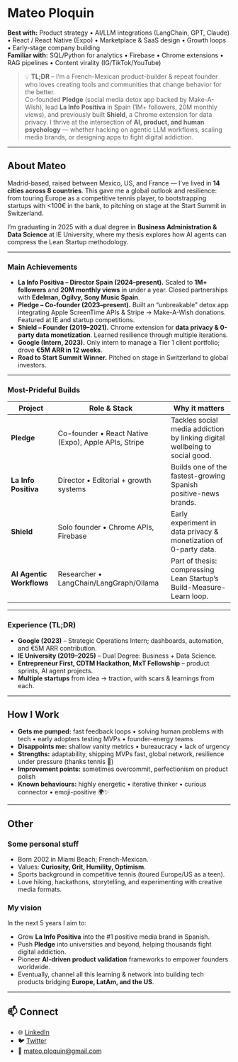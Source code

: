 # Mateo Ploquin

**Best with:** Product strategy • AI/LLM integrations (LangChain, GPT, Claude) • React / React Native (Expo) • Marketplace & SaaS design • Growth loops • Early-stage company building  
**Familiar with:** SQL/Python for analytics • Firebase • Chrome extensions • RAG pipelines • Content virality (IG/TikTok/YouTube)  

> 💡 **TL;DR** – I’m a French-Mexican product-builder & repeat founder who loves creating tools and communities that change behavior for the better.  
> Co-founded **Pledge** (social media detox app backed by Make-A-Wish), lead **La Info Positiva** in Spain (1M+ followers, 20M monthly views), and previously built **Shield**, a Chrome extension for data privacy. I thrive at the intersection of **AI, product, and human psychology** — whether hacking on agentic LLM workflows, scaling media brands, or designing apps to fight digital addiction.  

---

## About Mateo

Madrid-based, raised between Mexico, US, and France — I’ve lived in **14 cities across 8 countries**. This gave me a global outlook and resilience: from touring Europe as a competitive tennis player, to bootstrapping startups with <100€ in the bank, to pitching on stage at the Start Summit in Switzerland.  

I’m graduating in 2025 with a dual degree in **Business Administration & Data Science** at IE University, where my thesis explores how AI agents can compress the Lean Startup methodology.  

---

### Main Achievements

- **La Info Positiva – Director Spain (2024–present).** Scaled to **1M+ followers** and **20M monthly views** in under a year. Closed partnerships with **Edelman, Ogilvy, Sony Music Spain**.  
- **Pledge – Co-founder (2023–present).** Built an “unbreakable” detox app integrating Apple ScreenTime APIs & Stripe → Make-A-Wish donations. Featured at IE and startup competitions.  
- **Shield – Founder (2019–2021).** Chrome extension for **data privacy & 0-party data monetization**. Learned resilience through multiple iterations.  
- **Google (Intern, 2023).** Only intern to manage a Tier 1 client portfolio; drove **€5M ARR in 12 weeks**.  
- **Road to Start Summit Winner.** Pitched on stage in Switzerland to global investors.  

---

### Most-Prideful Builds

| Project | Role & Stack | Why it matters |
|---------|--------------|----------------|
| **Pledge** | Co-founder • React Native (Expo), Apple APIs, Stripe | Tackles social media addiction by linking digital wellbeing to social good. |
| **La Info Positiva** | Director • Editorial + growth systems | Builds one of the fastest-growing Spanish positive-news brands. |
| **Shield** | Solo founder • Chrome APIs, Firebase | Early experiment in data privacy & monetization of 0-party data. |
| **AI Agentic Workflows** | Researcher • LangChain/LangGraph/Ollama | Part of thesis: compressing Lean Startup’s Build-Measure-Learn loop. |

---

### Experience (TL;DR)

- **Google (2023)** – Strategic Operations Intern; dashboards, automation, and €5M ARR contribution.  
- **IE University (2019–2025)** – Dual Degree: Business + Data Science.  
- **Entrepreneur First, CDTM Hackathon, MxT Fellowship** – product sprints, AI agent projects.  
- **Multiple startups** from idea → traction, with scars & learnings from each.  

---

## How I Work

- **Gets me pumped:** fast feedback loops • solving human problems with tech • early adopters testing MVPs • founder-energy teams  
- **Disappoints me:** shallow vanity metrics • bureaucracy • lack of urgency  
- **Strengths:** adaptability, shipping MVPs fast, global network, resilience under pressure (thanks tennis 🎾)  
- **Improvement points:** sometimes overcommit, perfectionism on product polish  
- **Known behaviours:** highly energetic • iterative thinker • curious connector • emoji-positive 🌍✨  

---

## Other

### Some personal stuff

- Born 2002 in Miami Beach; French-Mexican.  
- Values: **Curiosity, Grit, Humility, Optimism**.  
- Sports background in competitive tennis (toured Europe/US as a teen).  
- Love hiking, hackathons, storytelling, and experimenting with creative media formats.  

### My vision

In the next 5 years I aim to:  
- Grow **La Info Positiva** into the #1 positive media brand in Spanish.  
- Push **Pledge** into universities and beyond, helping thousands fight digital addiction.  
- Pioneer **AI-driven product validation** frameworks to empower founders worldwide.  
- Eventually, channel all this learning & network into building tech products bridging **Europe, LatAm, and the US**.  

---

## 📫 Connect

- 🌐 [LinkedIn](https://www.linkedin.com/in/mateoploquin)  
- 🐦 [Twitter](https://twitter.com/mateoploquin)  
- 📧 mateo.ploquin@gmail.com  
